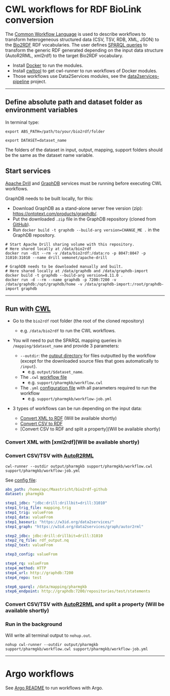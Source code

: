# CWL workflows for RDF BioLink conversion

The [Common Workflow Language](https://www.commonwl.org/) is used to describe workflows to transform heterogeneous structured data (CSV, TSV, RDB, XML, JSON) to the [Bio2RDF](http://bio2rdf.org/) RDF vocabularies. The user defines [SPARQL queries](https://github.com/MaastrichtU-IDS/bio2rdf/blob/master/mapping/pharmgkb/drugs.rq) to transform the generic RDF generated depending on the input data structure (AutoR2RML, xml2rdf) to the target Bio2RDF vocabulary.

* Install [Docker](https://docs.docker.com/install/) to run the modules.
* Install [cwltool](https://github.com/common-workflow-language/cwltool#install) to get cwl-runner to run workflows of Docker modules.
* Those workflows use Data2Services modules, see the [data2services-pipeline](https://github.com/MaastrichtU-IDS/data2services-pipeline) project.

---

## Define absolute path and dataset folder as environment variables

In terminal type:

```shell
export ABS_PATH=/path/to/your/bio2rdf/folder

export DATASET=dataset_name
```
The folders of the dataset in input, output, mapping, support folders should be the same as the dataset name variable.

## Start services

[Apache Drill](https://github.com/amalic/apache-drill) and [GraphDB](https://github.com/MaastrichtU-IDS/graphdb/) services must be running before executing CWL workflows.

GraphDB needs to be built locally, for this:

* Download GraphDB as a stand-alone server free version (zip): https://ontotext.com/products/graphdb/.
* Put the downloaded `.zip` file in the GraphDB repository (cloned from [GitHub](https://github.com/MaastrichtU-IDS/graphdb/)).
* Run `docker build -t graphdb --build-arg version=CHANGE_ME .` in the GraphDB repository.

```shell
# Start Apache Drill sharing volume with this repository.
# Here shared locally at /data/bio2rdf
docker run -dit --rm -v /data/bio2rdf:/data:ro -p 8047:8047 -p 31010:31010 --name drill vemonet/apache-drill

# GraphDB needs to be downloaded manually and built. 
# Here shared locally at /data/graphdb and /data/graphdb-import
docker build -t graphdb --build-arg version=8.11.0 .
docker run -d --rm --name graphdb -p 7200:7200 -v /data/graphdb:/opt/graphdb/home -v /data/graphdb-import:/root/graphdb-import graphdb
```

---

## Run with [CWL](https://www.commonwl.org/)

* Go to the `bio2rdf` root folder (the root of the cloned repository)
  * e.g. `/data/bio2rdf` to run the CWL workflows.

* You will need to put the SPARQL mapping queries in `/mapping/$dataset_name` and provide 3 parameters:
  * `--outdir`: the [output directory](https://github.com/MaastrichtU-IDS/bio2rdf/tree/master/output/pharmgkb) for files outputted by the workflow (except for the downloaded source files that goes automatically to `/input`). 
    * e.g. `output/$dataset_name`.
  * The `.cwl` [workflow file](https://github.com/MaastrichtU-IDS/bio2rdf/blob/master/support/pharmgkb/workflow.cwl)
    * e.g. `support/pharmgkb/workflow.cwl`
  * The `.yml` [configuration file](https://github.com/MaastrichtU-IDS/bio2rdf/blob/master/support/pharmgkb/workflow-job.yml) with all parameters required to run the workflow
    * e.g. `support/pharmgkb/workflow-job.yml`

* 3 types of workflows can be run depending on the input data:
  * [Convert XML to RDF](https://github.com/MaastrichtU-IDS/bio2rdfk#convert-xml-with-xml2rdf) (Will be available shortly)
  * [Convert CSV to RDF](https://github.com/MaastrichtU-IDS/bio2rdf#convert-csvtsv-with-autor2rml)
  * [Convert CSV to RDF and split a property](Will be available shortly)

### Convert XML with [xml2rdf](Will be available shortly)


### Convert CSV/TSV with [AutoR2RML](https://github.com/amalic/autor2rml)


```shell
cwl-runner --outdir output/pharmgkb support/pharmgkb/workflow.cwl support/pharmgkb/workflow-job.yml
```

See [config file](https://github.com/MaastrichtU-IDS/bio2rdf/blob/master/support/pharmgkb/workflow-job.yml):

```yaml
abs_path: /home/apc/Maastricht/bio2rdf-github 
dataset: pharmgkb

step1_jdbc: "jdbc:drill:drillbit=drill:31010"
step1_trig_file: mapping.trig
step1_trig: valueFrom
step1_data: valueFrom
step1_baseuri: "https://w3id.org/data2services/"
step1_graph: "https://w3id.org/data2services/graph/autor2rml"

step2_jdbc: jdbc:drill:drillbit=drill:31010
step2_rq_file: rdf_output.nq
step2_text: valueFrom

step3_config: valueFrom

step4_rq: valueFrom
step4_method: HTTP
step4_url: http://graphdb:7200
step4_repo: test

step6_sparql: /data/mapping/pharmgkb
step6_endpoint: http://graphdb:7200/repositories/test/statements
```

### Convert CSV/TSV with [AutoR2RML](https://github.com/amalic/autor2rml) and split a property (Will be available shortly)


### Run in the background

Will write all terminal output to `nohup.out`.

```shell
nohup cwl-runner --outdir output/pharmgkb support/pharmgkb/workflow.cwl support/pharmgkb/workflow-job.yml
```


---

# Argo workflows

See [Argo README](https://github.com/MaastrichtU-IDS/data2services-transform-biolink/tree/master/support/argo) to run workflows with Argo.
